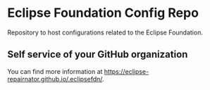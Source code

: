 # Eclipse Foundation Config Repo

Repository to host configurations related to the Eclipse Foundation.

## Self service of your GitHub organization

You can find more information at <https://eclipse-repairnator.github.io/.eclipsefdn/>.
